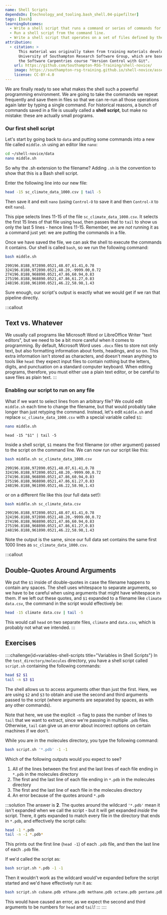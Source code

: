 ```yaml
---
name: Shell Scripts
dependsOn: [technology_and_tooling.bash_shell.04-pipefilter]
tags: [bash]
learningOutcomes:
  - Write a shell script that runs a command or series of commands for a fixed set of files.
  - Run a shell script from the command line.
  - Write a shell script that operates on a set of files defined by the user on the command line.
attribution:
  - citation: >
      This material was originally taken from training materials developed by the
      University of Southampton Research Software Group, which are based on
      the Software Carpentries course "Version Control with Git".
    url: https://github.com/Southampton-RSG-Training/shell-novice/
    image: https://southampton-rsg-training.github.io/shell-novice/assets/img/home-logo.png
    license: CC-BY-4.0
---
```


We are finally ready to see what makes the shell such a powerful programming environment.
We are going to take the commands we repeat frequently and save them in files
so that we can re-run all those operations again later by typing a single command.
For historical reasons,
a bunch of commands saved in a file is usually called a **shell script**,
but make no mistake:
these are actually small programs.

### Our first shell script

Let's start by going back to `data` and putting some commands into a new file called `middle.sh` using an editor like `nano`:

```bash
cd ~/shell-novice/data
nano middle.sh
```

So why the .sh extension to the filename? Adding `.sh` is the convention to show that this is a Bash shell script.

Enter the following line into our new file:

```bash
head -15 sc_climate_data_1000.csv | tail -5
```

Then save it and exit `nano` (using `Control-O` to save it and then `Control-X` to exit `nano`).

This pipe selects lines 11-15 of the file `sc_climate_data_1000.csv`. It selects the first 15
lines of that file using `head`, then passes that to `tail` to show us only the last 5 lines - hence lines 11-15.
Remember, we are _not_ running it as a command just yet:
we are putting the commands in a file.

Once we have saved the file,
we can ask the shell to execute the commands it contains.
Our shell is called `bash`, so we run the following command:

```bash
bash middle.sh
```

```text
299196.8188,972890.0521,48.07,61.41,0.78
324196.8188,972890.0521,48.20,-9999.00,0.72
274196.8188,968890.0521,47.86,60.94,0.83
275196.8188,968890.0521,47.86,61.27,0.83
248196.8188,961890.0521,46.22,58.98,1.43
```

Sure enough,
our script's output is exactly what we would get if we ran that pipeline directly.

:::callout

## Text vs. Whatever

We usually call programs like Microsoft Word or LibreOffice Writer "text
editors", but we need to be a bit more careful when it comes to
programming. By default, Microsoft Word uses `.docx` files to store not
only text, but also formatting information about fonts, headings, and so
on. This extra information isn't stored as characters, and doesn't mean
anything to tools like `head`: they expect input files to contain
nothing but the letters, digits, and punctuation on a standard computer
keyboard. When editing programs, therefore, you must either use a plain
text editor, or be careful to save files as plain text.
:::

### Enabling our script to run on any file

What if we want to select lines from an arbitrary file?
We could edit `middle.sh` each time to change the filename,
but that would probably take longer than just retyping the command.
Instead,
let's edit `middle.sh` and replace `sc_climate_data_1000.csv` with a special variable called `$1`:

```bash
nano middle.sh
```

```text
head -15 "$1" | tail -5
```

Inside a shell script,
`$1` means the first filename (or other argument) passed to the script on the command line.
We can now run our script like this:

```bash
bash middle.sh sc_climate_data_1000.csv
```

```text
299196.8188,972890.0521,48.07,61.41,0.78
324196.8188,972890.0521,48.20,-9999.00,0.72
274196.8188,968890.0521,47.86,60.94,0.83
275196.8188,968890.0521,47.86,61.27,0.83
248196.8188,961890.0521,46.22,58.98,1.43
```

or on a different file like this (our full data set!):

```bash
bash middle.sh sc_climate_data.csv
```

```text
299196.8188,972890.0521,48.07,61.41,0.78
324196.8188,972890.0521,48.20,-9999.00,0.72
274196.8188,968890.0521,47.86,60.94,0.83
275196.8188,968890.0521,47.86,61.27,0.83
248196.8188,961890.0521,46.22,58.98,1.43
```

Note the output is the same, since our full data set contains the same first 1000 lines as `sc_climate_data_1000.csv`.

:::callout

## Double-Quotes Around Arguments

We put the `$1` inside of double-quotes in case the filename happens to contain any spaces.
The shell uses whitespace to separate arguments,
so we have to be careful when using arguments that might have whitespace in them.
If we left out these quotes, and `$1` expanded to a filename like
`climate data.csv`,
the command in the script would effectively be:

```bash
head -15 climate data.csv | tail -5
```

This would call `head` on two separate files, `climate` and `data.csv`,
which is probably not what we intended.
:::

## Exercises

::::challenge{id=variables-shell-scripts title="Variables in Shell Scripts"}
In the `test_directory/molecules` directory, you have a shell script called `script.sh` containing the
following commands:

```bash
head $2 $1
tail -n $3 $1
```

The shell allows us to access arguments other than just the first. Here, we are using `$2` and `$3`
to obtain and use the second and third arguments passed to the script (where arguments are separated by spaces, as with any other commands).

Note that here, we use the explicit `-n` flag to pass the number of lines to `tail` that we want to extract,
since we're passing in multiple `.pdb` files. Otherwise, `tail` can give us an error about incorrect options on
certain machines if we don't.

While you are in the molecules directory, you type the following command:

```bash
bash script.sh '*.pdb' -1 -1
```

Which of the following outputs would you expect to see?

1. All of the lines between the first and the last lines of each file ending in `*.pdb`
   in the molecules directory
2. The first and the last line of each file ending in `*.pdb` in the molecules directory
3. The first and the last line of each file in the molecules directory
4. An error because of the quotes around `*.pdb`

:::solution
The answer is **2**. The quotes around the wildcard `'*.pdb'` mean it isn't expanded when we call the script - but it will get expanded _inside_ the script. There, it gets expanded to match every file in the directory that ends in `*.pdb`, and effectively the script calls:

```bash
head -1 *.pdb
tail -n -1 *.pdb*
```

This prints out the first line (`head -1`) of each `.pdb` file, and then the last line of each `.pdb` file.

If we'd called the script as:

```bash
bash script.sh *.pdb -1 -1
```

Then it wouldn't work as the wildcard would've expanded before the script started and we'd have effectively run it as:

```bash
bash script.sh cubane.pdb ethane.pdb methane.pdb octane.pdb pentane.pdb propane.pdb -1 -1
```

This would have caused an error, as we expect the second and third arguments to be numbers for `head` and `tail`!
:::
::::
